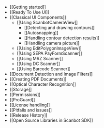 * [[Getting started]]
* [[Ready To Use UI]]
* [[Classical UI Components]]
    * [[Using ScanbotCameraView]]
        * [[Detecting and drawing contours]]
        * [[Autosnapping]]
        * [[Handling contour detection results]]
        * [[Handling camera picture]]
    * [[Using EditPolygonImageView]]
    * [[Using SEPA PayFormScanner]]
    * [[Using MRZ Scanner]]
    * [[Using DC Scanner]]
    * [[Using Barcode Scanner]]
* [[Document Detection and Image Filters]]
* [[Creating PDF Documents]]
* [[Optical Character Recognition]]
* [[Storage]]
* [[Permissions]]
* [[ProGuard]]
* [[License handling]]
* [[Pitfalls and issues]]
* [[Release History]]
* [[Open Source Libraries in Scanbot SDK]]